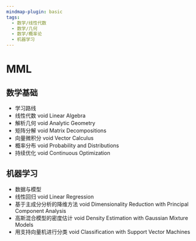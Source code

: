 ```yaml
---
mindmap-plugin: basic
tags:
  - 数学/线性代数
  - 数学/几何
  - 数学/概率论
  - 机器学习
---
```


# MML

## 数学基础
- 学习路线
- 线性代数
void
Linear Algebra
- 解析几何
void
Analytic Geometry
- 矩阵分解
void
Matrix Decompositions
- 向量微积分
void
Vector Calculus
- 概率分布
void
Probability and Distributions
- 持续优化
void
Continuous Optimization

## 机器学习
- 数据与模型
- 线性回归
void
Linear Regression
- 基于主成分分析的降维方法
void
Dimensionality Reduction with Principal Component Analysis
- 高斯混合模型的密度估计
void
Density Estimation with Gaussian Mixture Models
- 用支持向量机进行分类
void
Classification with Support Vector Machines